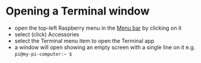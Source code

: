 # Opening a Terminal window

* open the top-left Raspberry menu in the [Menu bar](/guides/menu-bar.md) by clicking on it
* select (click) Accessories
* select the Terminal menu item to open the Terminal app
* a window will open showing an empty screen with a single line on it e.g. `pi@my-pi-computer:~ $`

